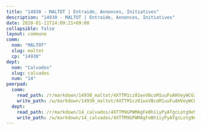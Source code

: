 ```yaml
---
title: "14930 - MALTOT | Entraide, Annonces, Initiatives"
description: "14930 - MALTOT | Entraide, Annonces, Initiatives"
date: 2020-01-11T14:09:21+09:00
collapsible: false
layout: commune
comm:
  nom: "MALTOT"
  slug: maltot
  cp: "14930"
dept:
  nom: "Calvados"
  slug: calvados
  num: "14"
peerpad:
  comm:
    read_path: /r/markdown/14930_maltot/4XTTM1cz81wxVBcoM1uuFuAHVeyWCG3nSmsPWAr1ZSeDzE7Ad
    write_path: /w/markdown/14930_maltot/4XTTM1cz81wxVBcoM1uuFuAHVeyWCG3nSmsPWAr1ZSeDzE7Ad-K3TgUPhbRirEd1yumnBfQtCdvyzXnA9czTzrXdVdLDWoKD8P3kdXXZ7AeyUX9GVK7p2iYF8DnSj3Rjox6Zsi7C1BR1Vnx5oCM9e832oFxKarLJ8ttd9TXUjTqX3gabjyoJcBotff
  dept:
    read_path: /r/markdown/14_calvados/4XTTM9GPWMAgFeBh1iyPyATgcLotg9e9APJpQBEyY3RZiUwJ6
    write_path: /w/markdown/14_calvados/4XTTM9GPWMAgFeBh1iyPyATgcLotg9e9APJpQBEyY3RZiUwJ6-K3TgUXWJAT2cYJ9ZstQphkkm2za8um5GwwXsivqaDFTgbhMDcHaRXnT3h69szAqCyvWcFfDim5fkwc6CXdUtyvPpirbD1TPAb6xCxpPN6dR3zzDRe29YehQYbhZdjvZYkgztJYvi
---
```


